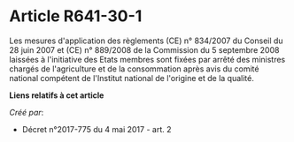 # Article R641-30-1

Les mesures d'application des règlements (CE) n° 834/2007 du Conseil du 28 juin 2007 et (CE) n° 889/2008 de la Commission du
5 septembre 2008 laissées à l'initiative des Etats membres sont fixées par arrêté des ministres chargés de l'agriculture et
de la consommation après avis du comité national compétent de l'Institut national de l'origine et de la qualité.

**Liens relatifs à cet article**

_Créé par_:

  - Décret n°2017-775 du 4 mai 2017 - art. 2
